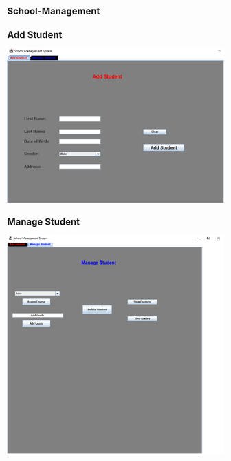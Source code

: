 ## School-Management
## **Add Student**
![Main Page](/screenshot/Screenshot%202023-10-17%20123033.png)
## **Manage Student**
![Order Page](screenshot/Screenshot%202023-10-17%20121432.png)
